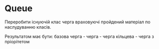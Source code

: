 # Queue
Переробити існуючій клас черга враховуючі пройдений матеріал по наслудуванню класів.

Результатом має бути:
             базова черга - черга - черга кільцева
                          - черга з пріорітетом
